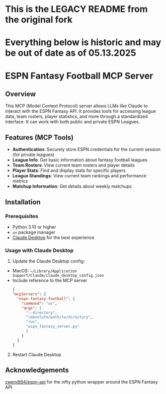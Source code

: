# This is the LEGACY README from the original fork
# Everything below is historic and may be out of date as of 05.13.2025
###

# ESPN Fantasy Football MCP Server

## Overview

This MCP (Model Context Protocol) server allows LLMs like Claude to interact with the ESPN Fantasy API. It provides tools for accessing league data, team rosters, player statistics, and more through a standardized interface. It can work with both public and private ESPN Leagues.

## Features (MCP Tools)

- **Authentication**: Securely store ESPN credentials for the current session (for private leagues)
- **League Info**: Get basic information about fantasy football leagues
- **Team Rosters**: View current team rosters and player details
- **Player Stats**: Find and display stats for specific players
- **League Standings**: View current team rankings and performance metrics
- **Matchup Information**: Get details about weekly matchups

## Installation

### Prerequisites

- Python 3.10 or higher
- `uv` package manager
- [Claude Desktop](https://claude.ai/download) for the best experience

### Usage with Claude Desktop

1. Update the Claude Desktop config:
- MacOS: `~/Library/Application Support/Claude/claude_desktop_config.json`
- Include reference to the MCP server
  ```json
  {
  "mcpServers": {
    "espn-fantasy-football": {
      "command": "uv",
      "args": [
        "--directory",
        "/absolute/path/to/directory",
        "run",
        "espn_fantasy_server.py"
        ]
      }
    } 
  }
2. Restart Claude Desktop


## Acknowledgements

[cwendt94/espn-api](https://github.com/cwendt94/espn-api) for the nifty python wrapper around the ESPN Fantasy API

